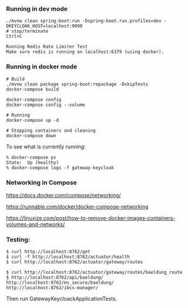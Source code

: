 ### Running in dev mode

```
./mvnw clean spring-boot:run -Dspring-boot.run.profiles=dev -DKEYCLOAK_HOST=localhost:9090
# stop/terminate
Ctrl+C

Running Redis Rate Limiter Test
Make sure redis is running on localhost:6379 (using docker).
```

### Running in docker mode

```
# Build
./mvnw clean package spring-boot:repackage -DskipTests
docker-compose build

docker-compose config
docker-compose config --volume

# Running
docker-compose up -d

# Stopping containers and cleaning
docker-compose down
```

To see what is currently running:

```
% docker-compose ps
State:  Up (healthy)
% docker-compose logs -f gateway-keycloak
```

### Networking in Compose

https://docs.docker.com/compose/networking/

https://runnable.com/docker/docker-compose-networking

https://linuxize.com/post/how-to-remove-docker-images-containers-volumes-and-networks/

### Testing:

```
$ curl http://localhost:8762/get
$ curl -f http://localhost:8762/actuator/health
$ curl http://localhost:8762/actuator/gateway/routes

$ curl http://localhost:8762/actuator/gateway/routes/baeldung_route
$ http://localhost:8762/api/baeldung/
http://localhost:8762/ms_secure/baeldung/
http://localhost:8762/ibcs-manager/
```

Then run GatewayKeycloackApplicationTests. 
